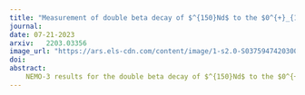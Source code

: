 ```yaml
---
title: "Measurement of double beta decay of $^{150}Nd$ to the $0^{+}_{1}$ excited state of $^{150}Sm$ in NEMO-3"
journal: 
date: 07-21-2023
arxiv:   2203.03356
image_url: "https://ars.els-cdn.com/content/image/1-s2.0-S0375947420300117-gr001.sml"
doi: 
abstract:
    NEMO-3 results for the double beta decay of $^{150}Nd$ to the $0^{+}_{1}$ and $2^{+}_{1}$ excited states of $^{150}Sm$ are reported. The data recorded during 5.25 y with 36.6 g of the isotope $^{150}Nd$ were used in the analysis. For the first time the signal of 2νββ transition to the 0+1 excited state is detected with statistical significance exceeding 5 sigma. The half-life is measured to be $T^{2νββ}_{1/2}(0^{+}_{1})=[1.11^{+0.19}_{−0.14}(stat)^{+0.17}_{−0.15}(syst)]×10^{20}y$. Limits are set on 2νββ decay to $2^{+}_{1}$ level and on 0νββ decay to $0^{+}_{1}$ and $2^{+}_{1}$ levels of $^{150}Sm$.
---
```

